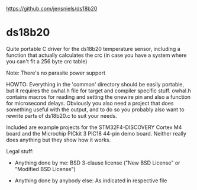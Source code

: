 <https://github.com/jensniels/ds18b20>

ds18b20
=======

Quite portable C driver for the ds18b20 temperature sensor, including a function that actually calculates the crc (in case you have a system where you can't fit a 256 byte crc table)

Note: There's no parasite power support

HOWTO: Everything in the 'common' directory should be easily portable, but it requires the owhal.h file for target and compiler specific stuff. owhal.h contains macros for reading and setting the onewire pin and also a function for microsecond delays. Obviously you also need a project that does something useful with the output, and to do so you probably also want to rewrite parts of ds18b20.c to suit your needs.

Included are example projects for the STM32F4-DISCOVERY Cortex M4 board and the Microchip PICkit 3 PIC18 44-pin demo board. Neither really does anything but they show how it works.

Legal stuff:
* Anything done by me:
   BSD 3-clause license ("New BSD License" or "Modified BSD License")

* Anything done by anybody else:
   As indicated in respective file
